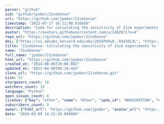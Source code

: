 ```yaml
---
parser: "github"
uid: "github/jpober/21cmSense"
url: "https://github.com/jpober/21cmSense"
timestamp: "2022-07-17 16:11:00.626656"
description: "Code for calculating the sensitivity of 21cm experiments to the EoR power spectrum"
avatar: "https://avatars.githubusercontent.com/u/1482671?v=4"
repo_url: "https://github.com/jpober/21cmSense"
doi: ["https://ui.adsabs.harvard.edu/abs/2016PhRvD..93d3013L", "https://ui.adsabs.harvard.edu/abs/2014ApJ...782...66P", "https://ui.adsabs.harvard.edu/abs/2016ascl.soft09013P/abstract"]
title: "21cmSense: Calculating the sensitivity of 21cm experiments to the EoR power spectrum"
name: "21cmSense"
full_name: "jpober/21cmSense"
html_url: "https://github.com/jpober/21cmSense"
created_at: "2014-08-06T19:06:00Z"
updated_at: "2021-04-08T08:18:44Z"
clone_url: "https://github.com/jpober/21cmSense.git"
size: 53
stargazers_count: 18
watchers_count: 18
language: "Python"
open_issues_count: 8
license: {"key": "other", "name": "Other", "spdx_id": "NOASSERTION", "url": null, "node_id": "MDc6TGljZW5zZTA="}
subscribers_count: 9
owner: {"html_url": "https://github.com/jpober", "avatar_url": "https://avatars.githubusercontent.com/u/1482671?v=4", "login": "jpober", "type": "User"}
date: "2024-03-09 14:22:20.898804"
---
```

